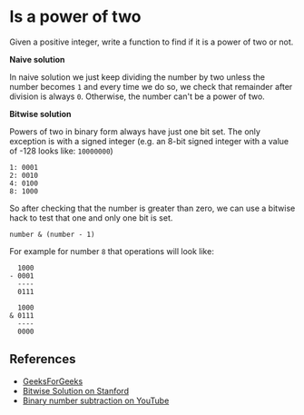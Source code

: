 # Is a power of two

Given a positive integer, write a function to find if it is
a power of two or not.

**Naive solution**

In naive solution we just keep dividing the number by two
unless the number becomes `1` and every time we do so, we
check that remainder after division is always `0`. Otherwise, the number can't be a power of two.

**Bitwise solution**

Powers of two in binary form always have just one bit set.
The only exception is with a signed integer (e.g. an 8-bit
signed integer with a value of -128 looks like: `10000000`)

```
1: 0001
2: 0010
4: 0100
8: 1000
```

So after checking that the number is greater than zero,
we can use a bitwise hack to test that one and only one
bit is set.

```
number & (number - 1)
```

For example for number `8` that operations will look like:

```
  1000
- 0001
  ----
  0111

  1000
& 0111
  ----
  0000
```

## References

-   [GeeksForGeeks](https://www.geeksforgeeks.org/program-to-find-whether-a-no-is-power-of-two/)
-   [Bitwise Solution on Stanford](http://www.graphics.stanford.edu/~seander/bithacks.html#DetermineIfPowerOf2)
-   [Binary number subtraction on YouTube](https://www.youtube.com/watch?v=S9LJknZTyos&t=0s&list=PLLXdhg_r2hKA7DPDsunoDZ-Z769jWn4R8&index=66)
